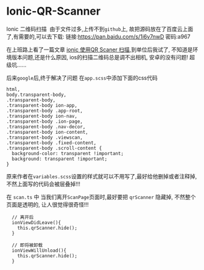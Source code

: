 # Ionic-QR-Scanner
Ionic 二维码扫描  由于文件过多,上传不到`github`上, 故把源码放在了百度云上面了,有需要的,可以去下载: 链接:https://pan.baidu.com/s/1i6v7nwD  密码:a967

在上班路上看了一篇文章 [ionic 使用QR Scaner 扫描](https://www.jianshu.com/p/45f8b44b9a42?utm_campaign=hugo&utm_medium=reader_share&utm_content=note),到单位后我试了, 不知道是环境版本问题,还是什么原因, ios的扫描二维码总是调不出相机, 安卓的没有问题! 超级坑......


后来`google`后,终于解决了问题
在`app.scss`中添加下面的css代码
```
html,
body.transparent-body,
.transparent-body,
.transparent-body ion-app,
.transparent-body .app-root,
.transparent-body ion-nav,
.transparent-body .ion-page,
.transparent-body .nav-decor,
.transparent-body ion-content,
.transparent-body .viewscan,
.transparent-body .fixed-content,
.transparent-body .scroll-content {
  background-color: transparent !important;
  background: transparent !important;
}
```

原来作者在`variables.scss`设置的样式就可以不用写了,最好给他删掉或者注释掉,不然上面写的代码会被层叠掉!!!

在 `scan.ts` 中 当我们离开`ScanPage`页面时,最好要把 `qrScanner` 隐藏掉, 不然整个页面是透明的, 让人很觉得很奇怪!!!
```
  // 离开后
  ionViewDidLeave(){
    this.qrScanner.hide();
  }

  // 即将被卸载
  ionViewWillUnload(){
    this.qrScanner.hide();
  }
```

